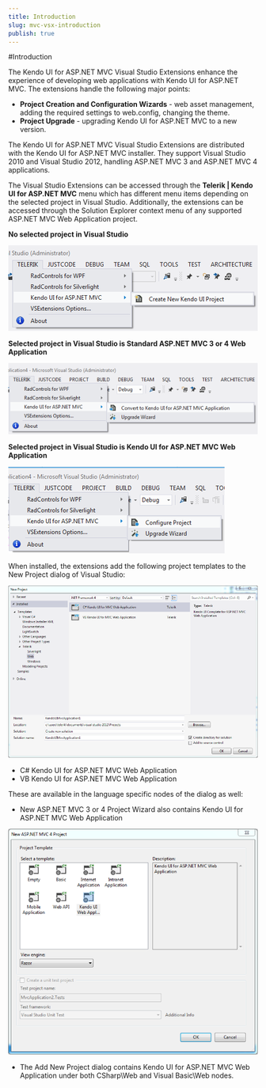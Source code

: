 ```yaml
---
title: Introduction
slug: mvc-vsx-introduction
publish: true
---
```


#Introduction

The Kendo UI for ASP.NET MVC Visual Studio Extensions enhance the experience of developing web applications with Kendo UI for ASP.NET MVC. The extensions handle the following major points:

-   **Project Creation and Configuration Wizards** - web asset management, adding the required settings to web.config, changing the theme.
-   **Project Upgrade** - upgrading Kendo UI for ASP.NET MVC to a new version.

The Kendo UI for ASP.NET MVC Visual Studio Extensions are distributed with the Kendo UI for ASP.NET MVC installer. They support Visual Studio 2010 and Visual Studio 2012, handling ASP.NET MVC 3 and ASP.NET MVC 4 applications.

The Visual Studio Extensions can be accessed through the **Telerik | Kendo UI for ASP.NET MVC** menu which has different menu items depending on the selected project in Visual Studio.  Additionally, the extensions can be accessed through the Solution Explorer context menu of any supported ASP.NET MVC Web Application project.

**No selected project in Visual Studio**

 ![Create Menu](images/create_menu.png)


**Selected project in Visual Studio is Standard ASP.NET MVC 3 or 4 Web Application**

 ![Convert Menu](images/convert_menu.png)
 
**Selected project in Visual Studio is Kendo UI for ASP.NET MVC Web Application**

 ![Configure Menu](images/configure_menu.png)
 
When installed, the extensions add the following project templates to the New Project dialog of Visual Studio:

 ![Project templates](images/project_template.png)
 
-	C# Kendo UI for ASP.NET MVC Web Application
-	VB Kendo UI for ASP.NET MVC Web Application

These are available in the language specific nodes of the dialog as well:

-	New ASP.NET MVC 3 or 4 Project Wizard also contains Kendo UI for ASP.NET MVC Web Application 

![Mvc Wizard](images/mvc_wizard.png)

-   The Add New Project dialog contains Kendo UI for ASP.NET MVC Web Application under both CSharp\Web and Visual Basic\Web nodes.


